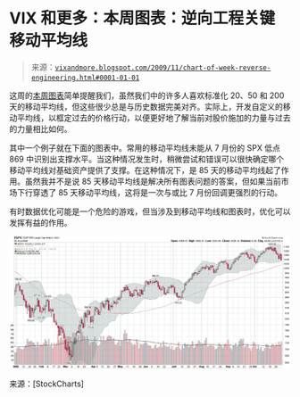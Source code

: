 <!--yml

分类：未分类

日期：2024-05-18 17:23:55

-->

# VIX 和更多：本周图表：逆向工程关键移动平均线

> 来源：[`vixandmore.blogspot.com/2009/11/chart-of-week-reverse-engineering.html#0001-01-01`](http://vixandmore.blogspot.com/2009/11/chart-of-week-reverse-engineering.html#0001-01-01)

这周的[本周图表](http://vixandmore.blogspot.com/search/label/chart%20of%20the%20week)简单提醒我们，虽然我们中的许多人喜欢标准化 20、50 和 200 天的移动平均线，但这些很少总是与历史数据完美对齐。实际上，开发自定义的移动平均线，以框定过去的价格行动，以便更好地了解当前对股价施加的力量与过去的力量相比如何。

其中一个例子就在下面的图表中。常用的移动平均线未能从 7 月份的 SPX 低点 869 中识别出支撑水平。当这种情况发生时，稍微尝试和错误可以很快确定哪个移动平均线对基础资产提供了支撑。在这种情况下，是 85 天的移动平均线起了作用。虽然我并不是说 85 天移动平均线是解决所有图表问题的答案，但如果当前市场下行穿透了 85 天移动平均线，这将是一次与或比 7 月份回调更强烈的行动。

有时数据优化可能是一个危险的游戏，但当涉及到移动平均线和图表时，优化可以发挥有益的作用。

![](img/f4ec871f218a1b7788f241036dd0cce3.png)

来源：[StockCharts]
